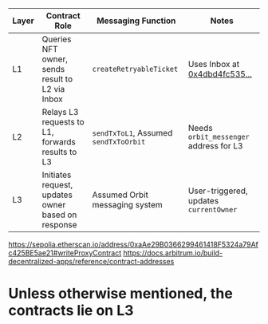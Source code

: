 | Layer | Contract Role                                      | Messaging Function                     | Notes                                      |
|-------|----------------------------------------------------|----------------------------------------|--------------------------------------------|
| L1    | Queries NFT owner, sends result to L2 via Inbox    | `createRetryableTicket`                | Uses Inbox at [0x4dbd4fc535...](https://etherscan.io/address/0x4dbd4fc535ac27206064b68ffcf827b0a60bab3f) |
| L2    | Relays L3 requests to L1, forwards results to L3   | `sendTxToL1`, Assumed `sendTxToOrbit`  | Needs `orbit_messenger` address for L3     |
| L3    | Initiates request, updates owner based on response | Assumed Orbit messaging system          | User-triggered, updates `currentOwner`     |

https://sepolia.etherscan.io/address/0xaAe29B0366299461418F5324a79Afc425BE5ae21#writeProxyContract
https://docs.arbitrum.io/build-decentralized-apps/reference/contract-addresses

# Unless otherwise mentioned, the contracts lie on L3